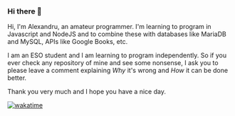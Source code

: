 ### Hi there 👋
Hi, I'm Alexandru, an amateur programmer. I'm learning to program in Javascript and NodeJS and to combine these with databases like MariaDB and MySQL, APIs like Google Books, etc.

I am an ESO student and I am learning to program independently. So if you ever check any repository of mine and see some nonsense, I ask you to please leave a comment explaining *Why* it's wrong and *How* it can be done better.

Thank you very much and I hope you have a nice day.

[![wakatime](https://wakatime.com/badge/user/4bab8b13-9948-45df-879c-73630fbbe256.svg)](https://wakatime.com/@4bab8b13-9948-45df-879c-73630fbbe256)
